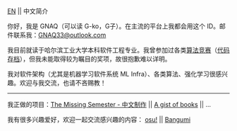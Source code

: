 [EN](https://github.com/GNAQ/GNAQ/edit/main/README.md) || 中文简介

你好，我是 GNAQ（可以读 G-ko，G子）。在主流的平台上我都会用这个 ID。邮件联系我：[GNAQ33@outlook.com](mailto:gnaq33@outlook.com)

我目前就读于哈尔滨工业大学本科软件工程专业。我曾参加过各类<ins>算法竞赛</ins>（[代码存档](https://github.com/GNAQ/Algorithm-Contest-Archive)），但我未能取得较为瞩目的奖项，故很抱歉难以详明。

我对软件架构（尤其是机器学习软件系统 ML Infra）、各类算法、强化学习很感兴趣。欢迎与我交流，也请不吝赐教！

---

我正做的项目：[The Missing Semester - 中文制作](https://github.com/CN-missemi/CN_missemi) || [A gist of books]() || ...

我有很多兴趣爱好，欢迎一起交流感兴趣的内容： [osu!](https://osu.ppy.sh/users/13200045) || [Bangumi](https://bgm.tv/user/gnaq)
